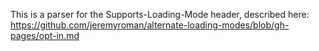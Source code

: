 This is a parser for the Supports-Loading-Mode header, described here:
  https://github.com/jeremyroman/alternate-loading-modes/blob/gh-pages/opt-in.md
